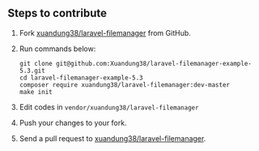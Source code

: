 ## Steps to contribute
1. Fork [xuandung38/laravel-filemanager](https://github.com/Xuandung38/laravel-filemanager) from GitHub.
1. Run commands below:

    ```
    git clone git@github.com:Xuandung38/laravel-filemanager-example-5.3.git
    cd laravel-filemanager-example-5.3
    composer require xuandung38/laravel-filemanager:dev-master
    make init
    ```
1. Edit codes in `vendor/xuandung38/laravel-filemanager`
1. Push your changes to your fork.
1. Send a pull request to [xuandung38/laravel-filemanager](https://github.com/Xuandung38/laravel-filemanager).

